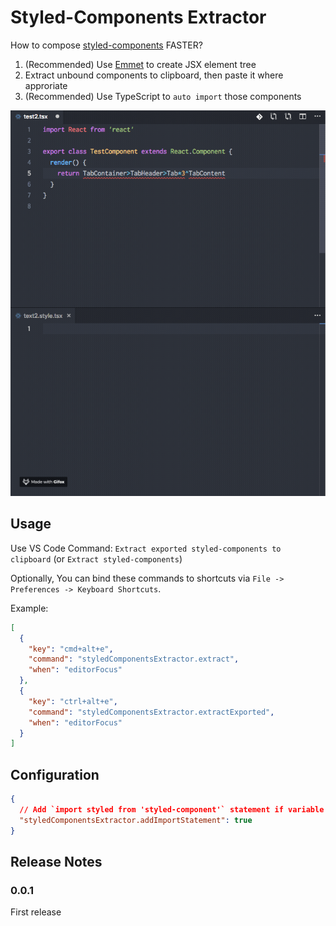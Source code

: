 # Styled-Components Extractor

How to compose [styled-components](https://www.styled-components.com/) FASTER?

1. (Recommended) Use [Emmet](https://emmet.io/) to create JSX element tree
2. Extract unbound components to clipboard, then paste it where approriate
3. (Recommended) Use TypeScript to `auto import` those components

![screenshot](images/screenshot.gif)

## Usage

Use VS Code Command: `Extract exported styled-components to clipboard` (or `Extract styled-components`)

Optionally, You can bind these commands to shortcuts via `File -> Preferences -> Keyboard Shortcuts`.

Example:

```json
[
  {
    "key": "cmd+alt+e",
    "command": "styledComponentsExtractor.extract",
    "when": "editorFocus"
  },
  {
    "key": "ctrl+alt+e",
    "command": "styledComponentsExtractor.extractExported",
    "when": "editorFocus"
  }
]
```

## Configuration

```json
{
  // Add `import styled from 'styled-component'` statement if variable `styled` is unbound
  "styledComponentsExtractor.addImportStatement": true
}
```

## Release Notes

### 0.0.1

First release

